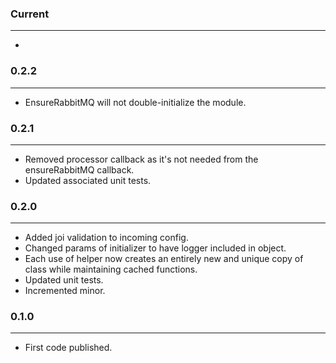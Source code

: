 ### Current
***
* 

### 0.2.2
***
* EnsureRabbitMQ will not double-initialize the module.

### 0.2.1
***
* Removed processor callback as it's not needed from the ensureRabbitMQ callback.
* Updated associated unit tests.

### 0.2.0
***
* Added joi validation to incoming config.
* Changed params of initializer to have logger included in object.
* Each use of helper now creates an entirely new and unique copy of class while maintaining cached functions.
* Updated unit tests.
* Incremented minor.

### 0.1.0
***
* First code published.